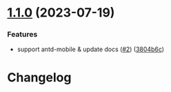 # [1.1.0](https://github.com/Wxh16144/easy-antd-modal/compare/v1.0.0...v1.1.0) (2023-07-19)

### Features

- support antd-mobile & update docs ([#2](https://github.com/Wxh16144/easy-antd-modal/issues/2)) ([3804b6c](https://github.com/Wxh16144/easy-antd-modal/commit/3804b6cd7a50c0dfe3b4b2fa8ab5ee92cd302f10))

# Changelog
